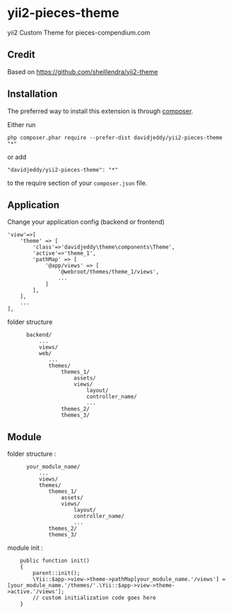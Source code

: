 yii2-pieces-theme
=========

yii2 Custom Theme for pieces-compendium.com


Credit
------

Based on https://github.com/sheillendra/yii2-theme



Installation
------------

The preferred way to install this extension is through [composer](http://getcomposer.org/download/).

Either run

```
php composer.phar require --prefer-dist davidjeddy/yii2-pieces-theme "*"
```

or add

```
"davidjeddy/yii2-pieces-theme": "*"
```

to the require section of your `composer.json` file.


Application
-------

Change your application config (backend or frontend)
```
'view'=>[
	'theme' => [
		'class'=>'davidjeddy\theme\components\Theme',
		'active'=>'theme_1',
		'pathMap' => [ 
			'@app/views' => [ 
				'@webroot/themes/theme_1/views',
				...
			]
		],
	],
	...
],
```

folder structure

```
      backend/
          ...
          views/
          web/
             ...
             themes/
                 themes_1/
                     assets/
                     views/
                         layout/
                         controller_name/
                         ...
                 themes_2/
                 themes_3/
```

Module
------------

folder structure :

```
      your_module_name/
          ...
          views/
          themes/
             themes_1/
                 assets/
                 views/
                     layout/
                     controller_name/
                     ...
             themes_2/
             themes_3/
```

module init :

```
    public function init()
    {
        parent::init();
        \Yii::$app->view->theme->pathMap[your_module_name.'/views'] = [your_module_name.'/themes/'.\Yii::$app->view->theme->active.'/views'];
        // custom initialization code goes here
    }
```